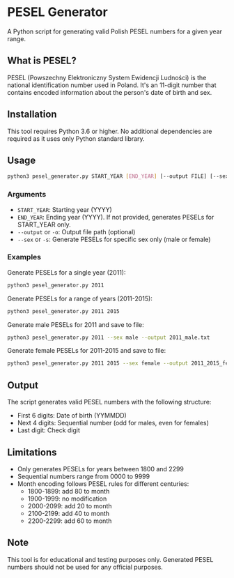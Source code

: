 # PESEL Generator

A Python script for generating valid Polish PESEL numbers for a given year range.

## What is PESEL?

PESEL (Powszechny Elektroniczny System Ewidencji Ludności) is the national identification number used in Poland. It's an 11-digit number that contains encoded information about the person's date of birth and sex.

## Installation

This tool requires Python 3.6 or higher. No additional dependencies are required as it uses only Python standard library.

## Usage

```bash
python3 pesel_generator.py START_YEAR [END_YEAR] [--output FILE] [--sex {male,female}]
```

### Arguments

- `START_YEAR`: Starting year (YYYY)
- `END_YEAR`: Ending year (YYYY). If not provided, generates PESELs for START_YEAR only.
- `--output` or `-o`: Output file path (optional)
- `--sex` or `-s`: Generate PESELs for specific sex only (male or female)

### Examples

Generate PESELs for a single year (2011):

```bash
python3 pesel_generator.py 2011
```

Generate PESELs for a range of years (2011-2015):

```bash
python3 pesel_generator.py 2011 2015
```

Generate male PESELs for 2011 and save to file:

```bash
python3 pesel_generator.py 2011 --sex male --output 2011_male.txt
```

Generate female PESELs for 2011-2015 and save to file:

```bash
python3 pesel_generator.py 2011 2015 --sex female --output 2011_2015_female.txt
```

## Output

The script generates valid PESEL numbers with the following structure:

- First 6 digits: Date of birth (YYMMDD)
- Next 4 digits: Sequential number (odd for males, even for females)
- Last digit: Check digit

## Limitations

- Only generates PESELs for years between 1800 and 2299
- Sequential numbers range from 0000 to 9999
- Month encoding follows PESEL rules for different centuries:
  - 1800-1899: add 80 to month
  - 1900-1999: no modification
  - 2000-2099: add 20 to month
  - 2100-2199: add 40 to month
  - 2200-2299: add 60 to month

## Note

This tool is for educational and testing purposes only. Generated PESEL numbers should not be used for any official purposes.
